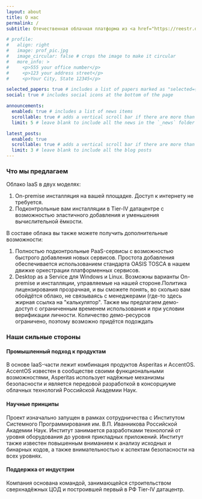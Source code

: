 ```yaml
---
layout: about
title: О нас
permalink: /
subtitle: Отечественная облачная платформа из <a href="https://reestr.digital.gov.ru/reestr/3050301/">Реестра МинЦифры №26306</a>

# profile:
#   align: right
#   image: prof_pic.jpg
#   image_circular: false # crops the image to make it circular
#   more_info: >
#     <p>555 your office number</p>
#     <p>123 your address street</p>
#     <p>Your City, State 12345</p>

selected_papers: true # includes a list of papers marked as "selected={true}"
social: true # includes social icons at the bottom of the page

announcements:
  enabled: true # includes a list of news items
  scrollable: true # adds a vertical scroll bar if there are more than 3 news items
  limit: 5 # leave blank to include all the news in the `_news` folder

latest_posts:
  enabled: true
  scrollable: true # adds a vertical scroll bar if there are more than 3 new posts items
  limit: 3 # leave blank to include all the blog posts
---
```


### Что мы предлагаем
Облако IaaS в двух моделях:
  1. On-premise инсталляция на вашей площадке. Доступ к интернету не требуется.
  2. Подконтрольные вам инсталляции в Tier-IV датацентре с возможностью эластичного добавления и уменьшения вычислительной ёмкости. 

В составе облака вы также можете получить дополнительные возможности:
  1. Полностью подконтрольные PaaS-сервисы с возможностью быстрого добавления новых сервисов. Простота добавления обеспечивается использованием стандарта OASIS TOSCA в нашем движке оркестрации платформенных сервисов.
  2. Desktop as a Service для Windows и Linux. Возможны варианты On-premise и инсталляции, управляемые на нашей стороне.Политика лицензирования прозрачная, и вы сможете понять, во сколько вам обойдётся облако, не связываясь с менеджерами (где-то здесь жирная ссылка на "калькулятор". Также мы предлагаем демо-доступ с ограниченным временем использования и при условии верификации личности. Количество демо-ресурсов ограничено, поэтому возможно придётся подождать

### Наши сильные стороны

#### Промышленный подход к продуктам
В основе IaaS-части лежит комбинация продуктов Asperitas и AccentOS. AccentOS известен в сообществе своими функциональными возможностями, Asperitas использует надёжные механизмы безопасности и является передовой разработкой в консорциуме облачных технологий Российской Академии Наук.

#### Научные принципы
Проект изначально запущен в рамках сотрудничества с Институтом Системного Программирования им. В.П. Иванникова Российской Академии Наук. Институт занимается разработками технологий от уровня оборудования до уровня прикладных приложений. Институт также известен повышенным вниманием к анализу исходных и бинарных кодов, а также внимательностью к аспектам безопасности на всех уровнях.

#### Поддержка от индустрии
Компания основана командой, занимающейся строительством сверхнадёжных ЦОД и построившей первый в РФ Tier-IV датацентр.